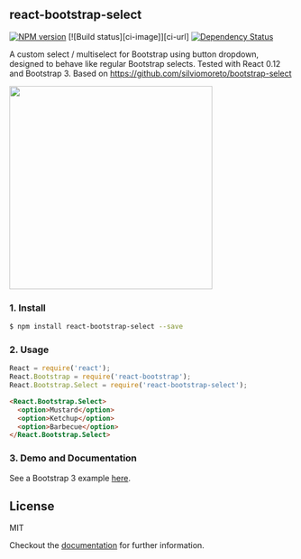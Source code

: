 ## react-bootstrap-select

[![NPM version][npm-image]][npm-url]
[![Build status][ci-image]][ci-url]
[![Dependency Status][daviddm-image]][daviddm-url]

A custom select / multiselect for Bootstrap using button dropdown, designed to
behave like regular Bootstrap selects.  Tested with React 0.12 and Bootstrap 3.
Based on https://github.com/silviomoreto/bootstrap-select

<img src="http://cdn.tjw.io/videos/react-bootstrap-select-demo.gif" height="360px" />

### 1. Install
```sh
$ npm install react-bootstrap-select --save
```

### 2. Usage
```js
React = require('react');
React.Bootstrap = require('react-bootstrap');
React.Bootstrap.Select = require('react-bootstrap-select');
```
```html
<React.Bootstrap.Select>
  <option>Mustard</option>
  <option>Ketchup</option>
  <option>Barbecue</option>
</React.Bootstrap.Select>
```

### 3. Demo and Documentation

See a Bootstrap 3 example [here](http://tjwebb.github.io/react-bootstrap-select).

## License
MIT

Checkout the [documentation](http://tjwebb.github.io/react-bootstrap-select) for further information.

[npm-image]: https://img.shields.io/npm/v/react-bootstrap-select.svg?style=flat-square
[npm-url]: https://npmjs.org/package/react-bootstrap-select
[daviddm-image]: http://img.shields.io/david/tjwebb/react-bootstrap-select.svg?style=flat-square
[daviddm-url]: https://david-dm.org/tjwebb/react-bootstrap-select
